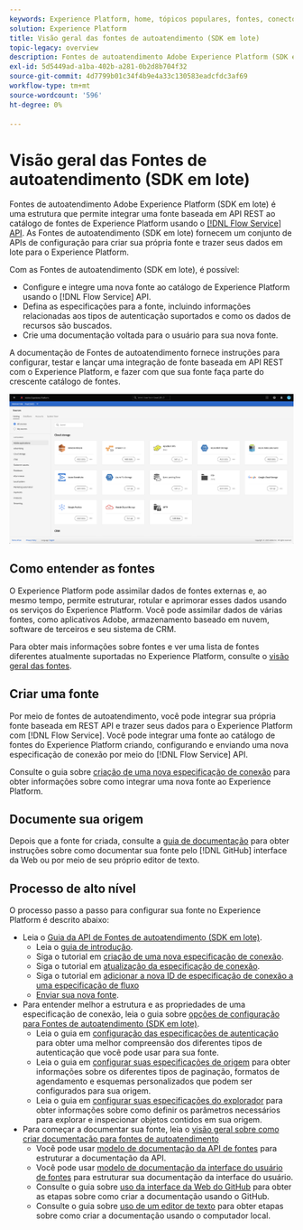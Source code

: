 ```yaml
---
keywords: Experience Platform, home, tópicos populares, fontes, conectores, conectores de origem, sdk de fontes, sdk, SDK
solution: Experience Platform
title: Visão geral das fontes de autoatendimento (SDK em lote)
topic-legacy: overview
description: Fontes de autoatendimento Adobe Experience Platform (SDK em lote) é um conjunto de APIs de configuração que permitem integrar uma fonte baseada em REST API usando a API de Serviço de fluxo para trazer seus dados para o Experience Platform.
exl-id: 5d5449ad-a1ba-402b-a281-0b2d8b704f32
source-git-commit: 4d7799b01c34f4b9e4a33c130583eadcfdc3af69
workflow-type: tm+mt
source-wordcount: '596'
ht-degree: 0%

---
```


# Visão geral das Fontes de autoatendimento (SDK em lote)

Fontes de autoatendimento Adobe Experience Platform (SDK em lote) é uma estrutura que permite integrar uma fonte baseada em API REST ao catálogo de fontes de Experience Platform usando o [[!DNL Flow Service] API](https://www.adobe.io/experience-platform-apis/references/flow-service/). As Fontes de autoatendimento (SDK em lote) fornecem um conjunto de APIs de configuração para criar sua própria fonte e trazer seus dados em lote para o Experience Platform.

Com as Fontes de autoatendimento (SDK em lote), é possível:

* Configure e integre uma nova fonte ao catálogo de Experience Platform usando o [!DNL Flow Service] API.
* Defina as especificações para a fonte, incluindo informações relacionadas aos tipos de autenticação suportados e como os dados de recursos são buscados.
* Crie uma documentação voltada para o usuário para sua nova fonte.

A documentação de Fontes de autoatendimento fornece instruções para configurar, testar e lançar uma integração de fonte baseada em API REST com o Experience Platform, e fazer com que sua fonte faça parte do crescente catálogo de fontes.

![catálogo](./assets/catalog.png)

## Como entender as fontes

O Experience Platform pode assimilar dados de fontes externas e, ao mesmo tempo, permite estruturar, rotular e aprimorar esses dados usando os serviços do Experience Platform. Você pode assimilar dados de várias fontes, como aplicativos Adobe, armazenamento baseado em nuvem, software de terceiros e seu sistema de CRM.

Para obter mais informações sobre fontes e ver uma lista de fontes diferentes atualmente suportadas no Experience Platform, consulte o [visão geral das fontes](../home.md).

## Criar uma fonte

Por meio de fontes de autoatendimento, você pode integrar sua própria fonte baseada em REST API e trazer seus dados para o Experience Platform com [!DNL Flow Service]. Você pode integrar uma fonte ao catálogo de fontes do Experience Platform criando, configurando e enviando uma nova especificação de conexão por meio do [!DNL Flow Service] API.

Consulte o guia sobre [criação de uma nova especificação de conexão](./api/api-overview.md) para obter informações sobre como integrar uma nova fonte ao Experience Platform.

## Documente sua origem

Depois que a fonte for criada, consulte a [guia de documentação](./documentation/doc-overview.md) para obter instruções sobre como documentar sua fonte pelo [!DNL GitHub] interface da Web ou por meio de seu próprio editor de texto.

## Processo de alto nível

O processo passo a passo para configurar sua fonte no Experience Platform é descrito abaixo:

* Leia o [Guia da API de Fontes de autoatendimento (SDK em lote)](./api/api-overview.md).
   * Leia o [guia de introdução](./api/getting-started.md).
   * Siga o tutorial em [criação de uma nova especificação de conexão](./api/create.md).
   * Siga o tutorial em [atualização da especificação de conexão](./api/update-connection-specs.md).
   * Siga o tutorial em [adicionar a nova ID de especificação de conexão a uma especificação de fluxo](./api/update-flow-specs.md)
   * [Enviar sua nova fonte](./api/submit.md).
* Para entender melhor a estrutura e as propriedades de uma especificação de conexão, leia o guia sobre [opções de configuração para Fontes de autoatendimento (SDK em lote)](./config/config.md).
   * Leia o guia em [configuração das especificações de autenticação](./config/authspec.md) para obter uma melhor compreensão dos diferentes tipos de autenticação que você pode usar para sua fonte.
   * Leia o guia em [configurar suas especificações de origem](./config/sourcespec.md) para obter informações sobre os diferentes tipos de paginação, formatos de agendamento e esquemas personalizados que podem ser configurados para sua origem.
   * Leia o guia em [configurar suas especificações do explorador](./config/explorespec.md) para obter informações sobre como definir os parâmetros necessários para explorar e inspecionar objetos contidos em sua origem.
* Para começar a documentar sua fonte, leia o [visão geral sobre como criar documentação para fontes de autoatendimento](./documentation/doc-overview.md)
   * Você pode usar [modelo de documentação da API de fontes](./documentation/template.md) para estruturar a documentação da API.
   * Você pode usar [modelo de documentação da interface do usuário de fontes](./documentation/ui-template.md) para estruturar sua documentação da interface do usuário.
   * Consulte o guia sobre [uso da interface da Web do GitHub](./documentation/github.md) para obter as etapas sobre como criar a documentação usando o GitHub.
   * Consulte o guia sobre [uso de um editor de texto](./documentation/text-editor.md) para obter etapas sobre como criar a documentação usando o computador local.
